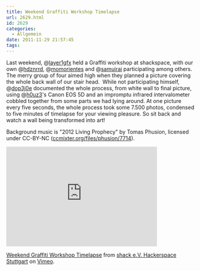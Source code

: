 ```yaml
---
title: Weekend Graffiti Workshop Timelapse
url: 2629.html
id: 2629
categories:
  - Allgemein
date: 2011-11-29 21:57:45
tags:
---
```


Last weekend, @[layer1gfx](https://twitter.com/layer1gfx) held a Graffiti workshop at shackspace, with  our own @[hdznrrd](https://twitter.com/hdznrrd), @[momorientes](https://twitter.com/momorientes) and @[samuirai](https://twitter.com/samuirai) participating among others.  The merry group of four aimed high when they planned a picture covering  the whole back wall of our stair head.  While not participating himself, @[dop3j0e](https://twitter.com/dop3j0e) documented the whole process,  from white wall to final picture, using @[h0uz3](https://twitter.com/h0uz3)'s Canon EOS 5D and an  impromptu infrared intervalometer cobbled together from some parts we  had lying around.
At one picture every five seconds, the whole process took some 7.500  photos, condensed to five minutes of timelapse for your viewing  pleasure. So sit back and watch a wall being transformed into art!

Background music is "2012 Living Prophecy" by Tomas Phusion, licensed under CC-BY-NC ([ccmixter.org/files/phusion/7714](http://ccmixter.org/files/phusion/7714)).

<iframe src="http://player.vimeo.com/video/32865163?title=0&amp;byline=0&amp;portrait=0" width="400" height="265" frameborder="0" webkitAllowFullScreen mozallowfullscreen allowFullScreen></iframe>

[Weekend Graffiti Workshop Timelapse](http://vimeo.com/32865163) from [shack e.V. Hackerspace Stuttgart](http://vimeo.com/shackspace) on [Vimeo](http://vimeo.com).